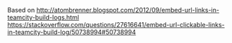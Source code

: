 Based on http://atombrenner.blogspot.com/2012/09/embed-url-links-in-teamcity-build-logs.html https://stackoverflow.com/questions/27616641/embed-url-clickable-links-in-teamcity-build-log/50738994#50738994
